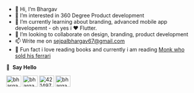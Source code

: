 - 👋 Hi, I’m Bhargav
- 👀 I’m interested in 360 Degree Product development
- 🌱 I’m currently learning about branding, advanced mobile app developemnt - oh yes i ❤️ Flutter.
- 💞️ I’m looking to collaborate on design, branding, product development
- 📫 Write me on sejpalbhargav67@gmail.com
- 🤌 Fun fact i love reading books and currently i am reading <a href="https://www.amazon.com/Monk-Who-Sold-His-Ferrari/dp/0062515675" target="blank">Monk who sold his ferrari</a>




🔗 &nbsp;**Say Hello**
<p align="left">
<a href="https://twitter.com/bhargavsejpal" target="blank"><img align="center" src="https://raw.githubusercontent.com/rahuldkjain/github-profile-readme-generator/master/src/images/icons/Social/twitter.svg" alt="bhargavsejpal" height="30" width="40" /></a>
<a href="https://www.linkedin.com/in/bhargav-sejpal" target="blank"><img align="center" src="https://raw.githubusercontent.com/rahuldkjain/github-profile-readme-generator/master/src/images/icons/Social/linked-in-alt.svg" alt="bhargavsejpal" height="30" width="40" /></a>
<a href="https://stackoverflow.com/users/8478178/bhargav-sejpal" target="blank"><img align="center" src="https://raw.githubusercontent.com/rahuldkjain/github-profile-readme-generator/master/src/images/icons/Social/stack-overflow.svg" alt="4214976" height="30" width="40" /></a>
<a href="https://www.instagram.com/bhargav_sejpal/" target="blank"><img align="center" src="https://raw.githubusercontent.com/rahuldkjain/github-profile-readme-generator/master/src/images/icons/Social/instagram.svg" alt="bhargavsejpal" height="30" width="40" /></a>


<!---
bhargav6744/bhargav6744 is a ✨ special ✨ repository because its `README.md` (this file) appears on your GitHub profile.
You can click the Preview link to take a look at your changes.
--->
